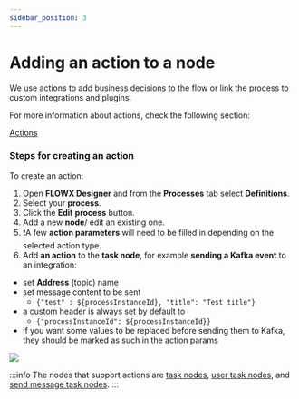 ```yaml
---
sidebar_position: 3
---
```


# Adding an action to a node

We use actions to add business decisions to the flow or link the process to custom integrations and plugins.

For more information about actions, check the following section:

[Actions](../../building-blocks/actions)

### Steps for creating an action

To create an action:

1. Open **FLOWX Designer** and from the **Processes** tab select **Definitions**.
2. Select your **process**.
3. Click the **Edit** **process** button.
4. Add a new **node**/ edit an existing one.
5. :exclamation:A few **action parameters** will need to be filled in depending on the selected action type.
6. Add **an action** to the **task node**, for example **sending a Kafka event** to an integration:

* set **Address** (topic) name
* set message content to be sent
  * `{"test" : ${processInstanceId}, "title": "Test title"}`
* a custom header is always set by default to
  * `{"processInstanceId": ${processInstanceId}}`
* if you want some values to be replaced before sending them to Kafka, they should be marked as such in the action params

![](https://s3.eu-west-1.amazonaws.com/docx.flowx.ai/3.1/process_flowx_adding_an_action.gif)

:::info
The nodes that support actions are [task nodes](../../building-blocks/node/task-node.md), [user task nodes](../../building-blocks/node/user-task-node.md), and [send message task nodes](../../building-blocks/node/message-send-received-task-node.md#send-message-task).
:::

